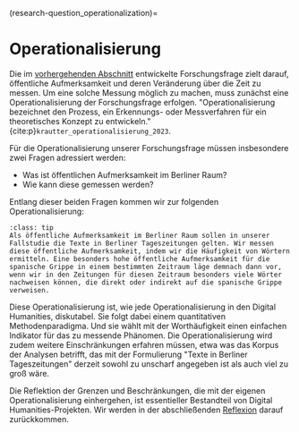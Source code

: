 (research-question_operationalization)= 
# Operationalisierung

Die im [vorhergehenden Abschnitt](research-question_research-question) entwickelte Forschungsfrage zielt darauf, öffentliche Aufmerksamkeit und deren Veränderung über die Zeit zu messen. Um eine solche Messung möglich zu machen, muss zunächst eine Operationalisierung der Forschungsfrage erfolgen. "Operationalisierung bezeichnet den Prozess, ein Erkennungs- oder Messverfahren für ein theoretisches Konzept zu entwickeln." {cite:p}`krautter_operationalisierung_2023`.

Für die Operationalisierung unserer Forschungsfrage müssen insbesondere zwei Fragen adressiert werden:

- Was ist öffentlichen Aufmerksamkeit im Berliner Raum? 
- Wie kann diese gemessen werden? 

Entlang dieser beiden Fragen kommen wir zur folgenden Operationalisierung:

`````{admonition} Operationalisierung
:class: tip
Als öffentliche Aufmerksamkeit im Berliner Raum sollen in unserer Fallstudie die Texte in Berliner Tageszeitungen gelten. Wir messen diese öffentliche Aufmerksamkeit, indem wir die Häufigkeit von Wörtern ermitteln. Eine besonders hohe öffentliche Aufmerksamkeit für die spanische Grippe in einem bestimmten Zeitraum läge demnach dann vor, wenn wir in den Zeitungen für diesen Zeitraum besonders viele Wörter nachweisen können, die direkt oder indirekt auf die spanische Grippe verweisen. 
`````

Diese Operationalisierung ist, wie jede Operationalisierung in den Digital Humanities, diskutabel. Sie folgt dabei einem quantitativen Methodenparadigma. Und sie wählt mit der Worthäufigkeit einen einfachen Indikator für das zu messende Phänomen. Die Operationalisierung wird zudem weitere Einschränkungen erfahren müssen, etwa was das Korpus der Analysen betrifft, das mit der Formulierung "Texte in Berliner Tageszeitungen" derzeit sowohl zu unscharf angegeben ist als auch viel zu groß wäre. 

Die Reflektion der Grenzen und Beschränkungen, die mit der eigenen Operationalisierung einhergehen, ist essentieller Bestandteil von Digital Humanities-Projekten. Wir werden in der abschließenden [Reflexion](reflection_reflection) darauf zurückkommen. 